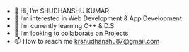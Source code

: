 - 👋 Hi, I’m SHUDHANSHU KUMAR
- 👀 I’m interested in Web Development & App Development 
- 🌱 I’m currently learning C++ & D.S
- 💞️ I’m looking to collaborate on Projects 
- 📫 How to reach me krshudhanshu87@gmail.com

<!---
krshudhanshu/krshudhanshu is a ✨ special ✨ repository because its `README.md` (this file) appears on your GitHub profile.
You can click the Preview link to take a look at your changes.
--->
